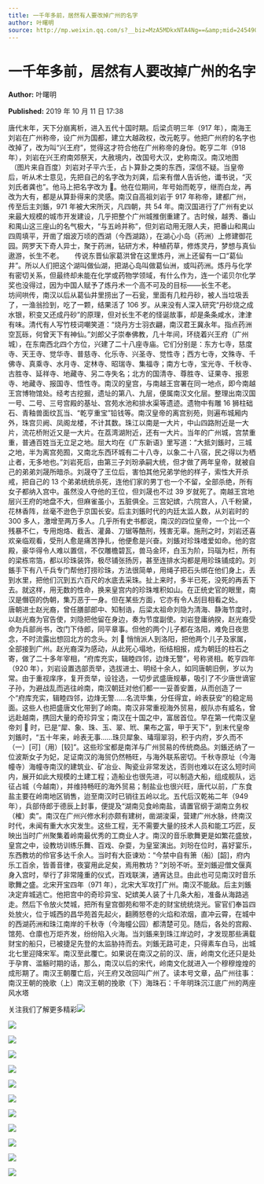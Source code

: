```yaml
---
title: 一千年多前，居然有人要改掉广州的名字
author: 叶曙明
source: http://mp.weixin.qq.com/s?__biz=MzA5MDkxNTA4Ng==&amp;mid=2454908501&amp;idx=1&amp;sn=9cc1fe98dbdf687bb8dadb92106943e0&amp;chksm=87a22634b0d5af22d86e0d57993d5549a04dbc89aaac3d879107050e32d512be73d0fbe39855#rd
---
```


# 一千年多前，居然有人要改掉广州的名字

**Author:** 叶曙明

**Published:** 2019 年 10 月 11 日 17:38

唐代末年，天下分崩离析，进入五代十国时期。后梁贞明三年（917 年），南海王刘岩在广州称帝，设广州为国都，建立大越政权，改元乾亨。他把广州府的名字也改掉了，改为叫“兴王府”，觉得这才符合他在广州称帝的身份。乾亨二年（918 年），刘岩在兴王府南郊祭天，大赦境内，改国号大汉，史称南汉。南汉地图  （图片来自百度）刘岩对子平六壬，占卜算卦之类的东西，深信不疑。当皇帝后，听从术士意见，先把自己的名字改为刘龚，后来有僧人告诉他，谶书说，“灭刘氏者龚也”。他马上把名字改为 。他在位期间，年号始而乾亨，继而白龙，再改为大有，都是从算卦得来的灵感。南汉自高祖刘岩于 917 年称帝，建都广州，传至后主刘鋹，971 年被大宋所灭，凡四朝，共 54 年。南汉国进行了广州有史以来最大规模的城市开发建设，几乎把整个广州城推倒重建了。古时候，越秀、番山和禺山这三座山的名气极大，“与五岭并称”，但刘岩动用无限人夫，把番山和禺山四周填平，开凿了烟波万顷的西湖（今西湖路），在湖心小岛（药洲）上修建御花园。网罗天下奇人异士，聚于药洲，钻研方术，种植药草，修炼灵丹，梦想与真仙遨游，长生不老。      传说东晋仙家葛洪曾在这里炼丹，洲上还留有一口“葛仙井”。所以人们把这个湖叫做仙湖，把湖心岛叫做葛仙洲，或叫药洲。炼丹与化学有密切关系，但最终却未能在化学或药物学领域，有什么作为，连一个诺贝尔化学奖也没得过，因为中国人赋予了炼丹术一个高不可及的目标——长生不老。        坊间哄传，南汉以后从葛仙井里捞出了一石瓮，里面有几粒丹砂，被人当垃圾丢了，一渔翁捡到，吃了一颗，结果活了 106 岁。从来没有人深入研究“丹砂烧之成水银，积变又还成丹砂”的原理，但对长生不老的怪诞故事，却是条条咸水，津津有味。清代有人写竹枝词嘲笑道：“烧丹方士羽衣翩，南汉君王冀永年。指点药洲空瓦砾，何曾天下有神仙。”刘郎父子崇奉佛教，几十年间，环绕着兴王府（广州城），在东南西北四个方位，兴建了二十八座寺庙。它们分别是：东方七寺，慈度寺、天王寺、觉华寺、普慈寺、化乐寺、兴圣寺、觉性寺；西方七寺，文殊寺、千佛寺、真乘寺、水月寺、定林寺、昭瑞寺、集福寺；南方七寺，宝光寺、千秋寺、古胜寺、延祥寺、地藏寺、另二寺失名；北方的国清寺、尊胜寺、证果寺、报恩寺、地藏寺、报国寺、悟性寺。南汉的皇宫，与南越王宫署在同一地点，即今南越王宫博物馆处。经考古挖掘，遗址的第八、九层，便属南汉文化层。整理出南汉国一号、二号、三号宫殿的基址、宫苑水池和排水渠等遗迹。遗物中有雕 16 狮柱础石、青釉兽面纹瓦当、“乾亨重宝”铅钱等。南汉皇帝的离宫别苑，则遍布城厢内外，珠宫贝阙、凤阁龙楼，不计其数。珠江以南是一大片，中山四路附近是一大片，流花桥附近又是一大片。在荔湾湖附近，还有一大片。当年的广州城，宫禁重重，普通百姓当无立足之地。屈大均在《广东新语》里写道：“大抵刘鋹时，三城之地，半为离宫苑囿，又南北东西环城有二十八寺，以象二十八宿，民之得以为栖止者，无多地也。”刘岩死后，由第三子刘玢承嗣大统，但才做了两年皇帝，就被自己的弟弟刘晟所暗杀。刘晟夺了王位后，害怕其他兄弟学他的样子，索性大开杀戒，把自己的 13 个弟弟统统杀死，连他们家的男丁也一个不留，全部杀绝，所有女子都纳入宫中。虽然没人夺他的王位，但刘晟也不过 39 岁就死了。南越王宫地层兴王府的地盘不大，但麻雀虽小，五脏俱全。三宫妃嫔，六院宫人，八千粉黛，花林香阵，丝毫不逊色于京国长安。后主刘鋹时代的内廷太监人数，从刘岩时的 300 多人，激增至两万多人。几乎所有史书都说，南汉的四位皇帝，一个比一个残暴不仁，专用炮烙、截舌、灌鼻、刀锯等酷刑，残害无辜。施刑之时，刘岩还喜欢亲临观看，受刑人愈是痛苦挣扎，他便愈是兴奋。刘鋹对珍珠嗜爱如命。他的宫殿，豪华得令人难以置信，不仅雕檐碧瓦，兽马金环，白玉为阶，玛瑙为栏，所有的梁栋帘箔，都以珍珠装饰，极尽铺张扬厉，甚至连排水沟都是用珍珠铺成的。刘鋹手下有八千兵专门帮他打捞珍珠，方法很简单，用绳子把石头绑在他们身上，丢到水里，把他们沉到五六百尺的水底去采珠。扯上来时，多半已死，没死的再丢下去。就这样，用无数的性命，换来皇宫内的珍珠堆积如山。在正统史官的眼里，南汉是僭窃的伪朝，集万恶于一身。但在某些方面，它亦有令人刮目相看之处。        唐朝进士赵光裔，曾任膳部郎中、知制诰，后梁太祖命刘隐为清海、静海节度时，以赵光裔为官告使，刘隐把他留在身边，奏为节度副使。刘岩登庸纳揆，赵光裔受命为兵部尚书，改门下侍郎，同平章事。但他的两个儿子都在洛阳，难免日夜思念，不时流露出想回北方的念头。刘  悄悄派人到洛阳，把他两个儿子及家属，全部接到广州。赵光裔深为感动，从此死心塌地，衔结相报，成为朝廷的柱石之寄，做了二十多年宰相，“府库充实，辑睦四邻，边烽无警”，号称贤相。乾亨四年（920 年），刘岩设置选部贡举，选拔进士、明经十余人，如同唐朝旧例，岁以为常。由于重视庠序，复开贡举，设铨选，一切步武盛唐规摹，吸引了不少唐世谪宦子孙，为避战乱而逃往岭南，南汉朝廷对他们都一一妥善安置，从而创造了一个“府库充实，辑睦四邻，边烽无警……名流毕集，分任得宜，岭表获安”的稳定局面。这些人也把盛唐文化带到了岭南。南汉非常重视海外贸易，舰队亦有威名，曾远赴越南，携回大量的奇珍异宝；南汉在十国之中，富居首位。早在第一代南汉皇帝刘  时，已是“犀、象、珠、玉、翠、玳、果布之富，甲于天下”，到末代皇帝刘鋹时，“五十年来，岭表无事……珠贝犀象、瑇瑁翠羽，积于内府，岁久而不（一）[可]（用）[较]”。这些珍宝都是南洋与广州贸易的传统商品。刘鋹还纳了一位波斯女子为妃，足证南汉的海贸仍然畅旺，与海外联系密切。千秋寺原址（今海幢寺）海幢寺南汉的建筑业、矿冶业、陶瓷业非常发达，否则也难以在这么短时间内，展开如此大规模的土建工程；造船业也很先进，可以制造大船，组成舰队，远征占城（今越南），并维持畅旺的海外贸易；制盐业也很兴旺，唐代以前，广东食盐主要在岭南地区销售，迨至南汉时已销往五岭以北。五代后汉乾祐二年（949 年），兵部侍郎于德辰上封事，便提及“湖南见食岭南盐，请置官纲于湖南立务权（榷）卖”。南汉在广州兴修水利亦颇有建树，凿湖浚渠，营建广州水脉，终南汉时代，未闻有重大水灾发生。这些工程，无不需要大量的技术人员和能工巧匠，反映出当时广州聚集着岭南最优秀的工商业人才。南汉的音乐歌舞更是如繁花盛放，皇宫之中，设教坊训练乐舞、百戏、杂耍，为皇室演出。刘玢在位时，喜好宴乐，东西教坊的伶官多达千余人。当时有大臣谏劝：“今禁中自有箫（船）[韶]，府内乐工百余，皆善音律，夜宴用此足矣，焉用教坊？”刘玢不听。至刘鋹迎僧文偃真身入宫时，举行了非常隆重的仪式，百戏联演，通宵达旦。由此也可见南汉时音乐歌舞之盛。北宋开宝四年（971 年），北宋大军攻打广州。南汉不能敌。后主刘鋹决定弃城逃亡。他把宫中的奇珍异宝、妃嫔美人装了十几条大船，准备从海路逃走。然后下令放火焚城，把所有皇宫御苑和带不走的财宝统统烧光。宦官们奉旨四处放火，位于城西的昌华苑首先起火，翻腾怒卷的火焰和浓烟，直冲云霄，在城中的西湖药洲和珠江南岸的千秋寺（今海幢公园）都清楚可见。随后，各处的宫殿、馆苑、仓廪也万炬齐发，纷纷陷入火海。当刘鋹来到珠江岸边时，才发现那些满载财宝的船只，已被捷足先登的太监胁持而去。刘鋹无路可走，只得素车白马，出城北七里迎降宋军。南汉至此覆亡。如果说在南汉之前的汉、唐，岭南文化还只是处于孕育、滥觞时期的话，那么，南汉以后的宋代，岭南文化就进入一个穆穆煌煌的成形期了。南汉王朝覆亡后，兴王府又改回叫广州了。读本号文章，品广州往事：南汉王朝的挽歌（上）南汉王朝的挽歌（下）海珠石：千年明珠沉江底广州的两座风水塔

关注我们了解更多精彩![](https://mmbiz.qpic.cn/mmbiz_gif/Ljib4So7yuWiaSuK63azsxdkr4BKjZsPrWTn76LK3Le7rjEwrRXt1w6Q6UXvLCHgQialvxlpLV5djIl7ozLwnmsuQ/640?wx_fmt=gif)

![](https://mmbiz.qpic.cn/mmbiz_jpg/PJWG74pLsMbXYgQ0FNrIiaVxZWUBuXx7OKp8dvloXCVXg6FJ5iciaUc49cAicJVBZN4QdUdtVMfaUwEDt7GXYXNUIg/640?wx_fmt=jpeg)

![](https://mmbiz.qpic.cn/mmbiz_jpg/PJWG74pLsMbXYgQ0FNrIiaVxZWUBuXx7Ocz3icNlVyN0NZ2LAOQ2PPiaTAb8MCh8O4SXKAb9wXDSW2vdQoZBPD95Q/640?wx_fmt=jpeg)

![](https://mmbiz.qpic.cn/mmbiz_jpg/PJWG74pLsMbXYgQ0FNrIiaVxZWUBuXx7OwkA5Ymug67cqWSO3YLDBCIJ22AZuKwuFQuncuDK7euWpI9Xhyvc9dw/640?wx_fmt=jpeg)

![](https://mmbiz.qpic.cn/mmbiz_jpg/PJWG74pLsMZUjVkfms3ZKyexicRI6icKdAOOcGrjchaHibU9wLqicd2tIBXkZpl5zxZyVWqtZzWQCk20MXJNg71j8g/640?wx_fmt=jpeg)

![](https://mmbiz.qpic.cn/mmbiz_jpg/PJWG74pLsMZUjVkfms3ZKyexicRI6icKdAu0tersicn71gckWSQdczZNYdQcPO1yaTGF5P91NOTmjVQyrHSGHVs3Q/640?wx_fmt=jpeg)

![](https://mmbiz.qpic.cn/mmbiz_jpg/PJWG74pLsMZUjVkfms3ZKyexicRI6icKdAF5WxsraPTzI2iaBT5bicaII3unAiaDw6nrJxmpOqoxOzJROgkvqUSBJXg/640?wx_fmt=jpeg)

![](https://mmbiz.qpic.cn/mmbiz_png/Ljib4So7yuWhPyOY1P9FSiaxeHSOYzOQ3FWPOso820ibohDZgc8uqzoyApsrZ7rW1HlYuqdLaQG87zVuMjk3kmW4A/640?wx_fmt=png)

![](https://mmbiz.qpic.cn/mmbiz_jpg/PJWG74pLsMbXYgQ0FNrIiaVxZWUBuXx7OLVSibIeJ07ImXIYv6WpL9o6wVoxxexNB5bvC9icXOnqR9HzEbQqCiaQqw/640?wx_fmt=jpeg)

![](https://mmbiz.qpic.cn/mmbiz_jpg/PJWG74pLsMbXYgQ0FNrIiaVxZWUBuXx7OnRP7C3tBjuEhD0k8TzDnnDTUpUqZ4srbicVxepzVTUqjq9xCiaMb0Lhg/640?wx_fmt=jpeg)

![](https://mmbiz.qpic.cn/mmbiz_png/Ljib4So7yuWhPyOY1P9FSiaxeHSOYzOQ3FWPOso820ibohDZgc8uqzoyApsrZ7rW1HlYuqdLaQG87zVuMjk3kmW4A/640?wx_fmt=png)

![](https://mmbiz.qpic.cn/mmbiz_jpg/PJWG74pLsMZ7N8zjhxF8fxDO53dQ2IufdLUUFKG8JgqHt1ibWCoyia53XOByb4ibxIjIB2CmiaWjYpSEbsVsTtGpSw/640?wx_fmt=jpeg)
